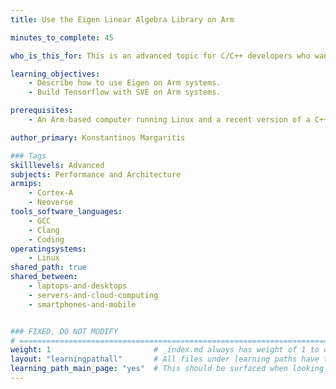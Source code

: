 ```yaml
---
title: Use the Eigen Linear Algebra Library on Arm

minutes_to_complete: 45

who_is_this_for: This is an advanced topic for C/C++ developers who want to create high performance applications using the Eigen linear algebra library.

learning_objectives: 
    - Describe how to use Eigen on Arm systems.
    - Build Tensorflow with SVE on Arm systems.

prerequisites:
    - An Arm-based computer running Linux and a recent version of a C++ compiler (Clang or GCC).

author_primary: Konstantinos Margaritis

### Tags
skilllevels: Advanced
subjects: Performance and Architecture
armips:
    - Cortex-A
    - Neoverse
tools_software_languages:
    - GCC
    - Clang
    - Coding
operatingsystems:
    - Linux
shared_path: true
shared_between:
    - laptops-and-desktops
    - servers-and-cloud-computing
    - smartphones-and-mobile


### FIXED, DO NOT MODIFY
# ================================================================================
weight: 1                       # _index.md always has weight of 1 to order correctly
layout: "learningpathall"       # All files under learning paths have this same wrapper
learning_path_main_page: "yes"  # This should be surfaced when looking for related content. Only set for _index.md of learning path content.
---
```

